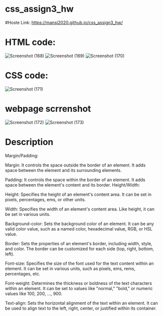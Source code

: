 # css_assign3_hw
#Hoste Link: https://mansi2020.github.io/css_assign3_hw/
# HTML code: 
![Screenshot (168)](https://github.com/mansi2020/css_assign3_hw/assets/57188328/f9284395-d562-43a2-98c8-ed1c4508dd79)
![Screenshot (169)](https://github.com/mansi2020/css_assign3_hw/assets/57188328/dc25f823-161f-4434-835f-d361b8a5a096)
![Screenshot (170)](https://github.com/mansi2020/css_assign3_hw/assets/57188328/59ace0fd-bc6a-4969-9d6a-ad817595f2ba)

# CSS code:
![Screenshot (171)](https://github.com/mansi2020/css_assign3_hw/assets/57188328/c6d77f72-7998-4675-85a4-0e1dc6437492)

# webpage scrrenshot  
![Screenshot (172)](https://github.com/mansi2020/css_assign3_hw/assets/57188328/1e876d46-70c1-495b-b55d-2542e1988254)
![Screenshot (173)](https://github.com/mansi2020/css_assign3_hw/assets/57188328/91d9b33c-93e6-4b97-ad78-61016fe662f3)

# Description 
Margin/Padding:

Margin: It controls the space outside the border of an element. It adds space between the element and its surrounding elements.  

Padding: It controls the space within the border of an element. It adds space between the element's content and its border.
Height/Width:

Height: Specifies the height of an element's content area. It can be set in pixels, percentages, ems, or other units.  

Width: Specifies the width of an element's content area. Like height, it can be set in various units.

Background-color: Sets the background color of an element. It can be any valid color value, such as a named color, hexadecimal value, RGB, or HSL value.  

Border: Sets the properties of an element's border, including width, style, and color. The border can be customized for each side (top, right, bottom, left).

Font-size: Specifies the size of the font used for the text content within an element. It can be set in various units, such as pixels, ems, rems, percentages, etc.

Font-weight: Determines the thickness or boldness of the text characters within an element. It can be set to values like "normal," "bold," or numeric values like 100, 200, ..., 900.

Text-align: Sets the horizontal alignment of the text within an element. It can be used to align text to the left, right, center, or justified within its container.
